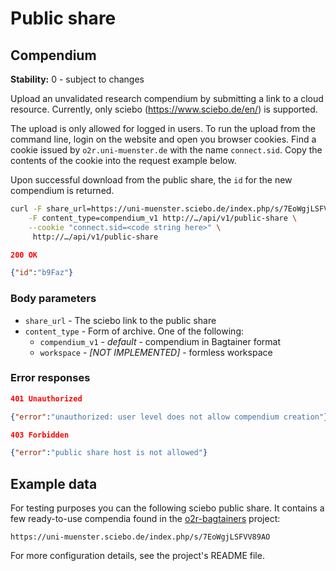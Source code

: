 # Public share

## Compendium

__Stability:__ 0 - subject to changes

Upload an unvalidated research compendium by submitting a link to a cloud resource. Currently, only sciebo (https://www.sciebo.de/en/) is supported.

The upload is only allowed for logged in users. To run the upload from the command line, login on the website and open you browser cookies. Find a cookie issued by `o2r.uni-muenster.de` with the name `connect.sid`. Copy the contents of the cookie into the request example below.

Upon successful download from the public share, the `id` for the new compendium is returned.

```bash
curl -F share_url=https://uni-muenster.sciebo.de/index.php/s/7EoWgjLSFVV89AO \
	-F content_type=compendium_v1 http://…/api/v1/public-share \
	--cookie "connect.sid=<code string here>" \
     http://…/api/v1/public-share
```

```json
200 OK

{"id":"b9Faz"}
```

### Body parameters

- `share_url` - The sciebo link to the public share
- `content_type` - Form of archive. One of the following:
  - `compendium_v1` - _default_ - compendium in Bagtainer format
  - `workspace` - _[NOT IMPLEMENTED]_ - formless workspace

### Error responses

```json
401 Unauthorized

{"error":"unauthorized: user level does not allow compendium creation"}
```

```json
403 Forbidden

{"error":"public share host is not allowed"}
```

## Example data

For testing purposes you can the following sciebo public share. It contains a few ready-to-use compendia found in the [o2r-bagtainers](https://github.com/o2r-project/o2r-bagtainers) project:

`https://uni-muenster.sciebo.de/index.php/s/7EoWgjLSFVV89AO`
 

For more configuration details, see the project's README file.